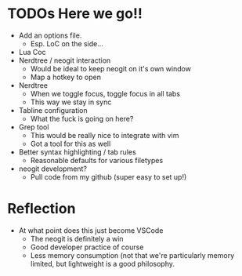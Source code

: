 # TODOs Here we go!!

* Add an options file.
	- Esp. LoC on the side...
* Lua Coc
* Nerdtree / neogit interaction
	- Would be ideal to keep neogit on it's own window
	- Map a hotkey to open
* Nerdtree
	- When we toggle focus, toggle focus in all tabs
	- This way we stay in sync
* Tabline configuration
	- What the fuck is going on here?
* Grep tool
	- This would be really nice to integrate with vim
	- Got a tool for this as well
* Better syntax highlighting / tab rules
	- Reasonable defaults for various filetypes
* neogit development?
	- Pull code from my github (super easy to set up!)


# Reflection
* At what point does this just become VSCode
	- The neogit is definitely a win
	- Good developer practice of course
	- Less memory consumption (not that we're particularly
	  memory limited, but lightweight is a good philosophy.
